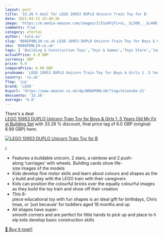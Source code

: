 ```yaml
---
layout: post
title: '33.26 % deal for LEGO 10953 DUPLO Unicorn Train Toy for B'
date: 2021-04-15 15:48:36
image: 'https://m.media-amazon.com/images/I/51o9VjFi+nL._SL500_._SL400_.jpg'
comments: true
category: ofertas
author: 'tole.es'
slug: 'B08GP8NL1H-co.uk LEGO 10953 DUPLO Unicorn Train Toy for Boys & Girls 1...'
sku: 'B08GP8NL1H-co.uk'
tags: [ 'Building & Construction Toys','Toys & Games','Toys Store','lego', ]
actualPrice: 6.0 GBP
currency: GBP
price: 6.0
comparePrice: 8.99 GBP
prodname: 'LEGO 10953 DUPLO Unicorn Train Toy for Boys & Girls 1 .5 Years Old My First Building Set'
country: 'co.uk'
flag: '🇬🇧'
brand: 'LEGO'
buyurl: 'https://www.amazon.co.uk/dp/B08GP8NL1H/?tag=tolees0a-21'
descuento: '33.26'
average: '6.0'
---
```


There's a deal [LEGO 10953 DUPLO Unicorn Train Toy for Boys & Girls 1 .5 Years Old My First Building Set](https://www.amazon.co.uk/dp/B08GP8NL1H/?tag=tolees0a-21)  with  33.26 % discount, final price tag of  6.0 GBP (original: 8.99 GBP) here:

[![LEGO 10953 DUPLO Unicorn Train Toy for B](https://m.media-amazon.com/images/I/51o9VjFi+nL._SL500_._SL400_.jpg)](https://www.amazon.co.uk/dp/B08GP8NL1H/?tag=tolees0a-21)

ℹ️:

- Features a buildable unicorn, 2 stars, a rainbow and 2 push-along ‘carriages’ with wheels. Building cards show life-size images of the models
- Kids develop fine motor skills and learn about colours and shapes as they build and play with the LEGO train with their caregivers
- Kids can position the colourful bricks over the equally colourful images as they build the toy train and show off their creation
- This 8-piece educational toy with fun shapes is an ideal gift for birthdays, Christmas, or ‘just because’ for toddlers aged 18 months and up
- All shapes have super-smooth corners and are perfect for little hands to pick up and place to help kids develop basic construction skills

[🛒 Buy it now!!](https://www.amazon.co.uk/dp/B08GP8NL1H/?tag=tolees0a-21)
